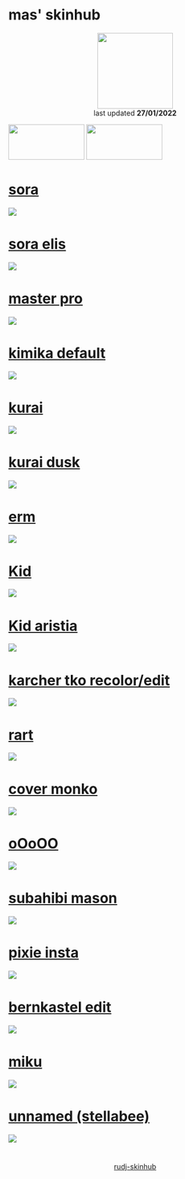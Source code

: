 # mas' skinhub
<p align="center">
<a href="https://osu.ppy.sh/users/21821366">
  <img src="https://a.ppy.sh/21821366"  
       width="150"
       height="150"></a>
<br>
last updated <b>27/01/2022</b>
</p>

<a href="https://www.youtube.com/watch?v=kbbgypvGPgM">
<img src="https://i.imgur.com/uDyKiLi.png"
       width="151" 
       height="70"/></a>

<a href="https://github.com/1kimika/skinhub/blob/main/mas.md">
<img src="https://i.imgur.com/WPSNbSx.png"
       width="151" 
       height="70"/></a>

# [sora](https://github.com/rudj-skinhub/woal/raw/tyfh/mas/sora.osk)
[![](https://i.imgur.com/ecdFI59.png)](https://github.com/rudj-skinhub/woal/raw/tyfh/mas/sora.osk)

# [sora elis](https://github.com/rudj-skinhub/woal/raw/tyfh/mas/sora%20elis.osk)
[![](https://i.imgur.com/WscsXGd.png)](https://github.com/rudj-skinhub/woal/raw/tyfh/mas/sora%20elis.osk)

# [master pro](https://github.com/rudj-skinhub/woal/raw/tyfh/mas/master%20pro.osk)
[![](https://i.imgur.com/2Cfy9l1.png)](https://github.com/rudj-skinhub/woal/raw/tyfh/mas/master%20pro.osk)

# [kimika default](https://github.com/rudj-skinhub/woal/raw/tyfh/mas/kimika%20default%20nm.osk)
[![](https://i.imgur.com/05PeqEI.png)](https://github.com/rudj-skinhub/woal/raw/tyfh/mas/kimika%20default%20nm.osk)

# [kurai](https://github.com/rudj-skinhub/woal/raw/tyfh/mas/kurai.osk)
[![](https://i.imgur.com/7WIBfpw.png)](https://github.com/rudj-skinhub/woal/raw/tyfh/mas/kurai.osk)

# [kurai dusk](https://github.com/rudj-skinhub/woal/raw/tyfh/mas/kurai%20azr.osk)
[![](https://i.imgur.com/fb9k9Gs.png)](https://github.com/rudj-skinhub/woal/raw/tyfh/mas/kurai%20azr.osk)

# [erm](https://github.com/rudj-skinhub/woal/raw/tyfh/mas/ermmmm.osk)
[![](https://i.imgur.com/4xnS5u8.png)](https://github.com/rudj-skinhub/woal/raw/tyfh/mas/ermmmm.osk)

# [Kid](https://github.com/rudj-skinhub/woal/raw/tyfh/mas/Death%20the%20Kid.osk)
[![](https://i.imgur.com/gLNMm31.png)](https://github.com/rudj-skinhub/woal/raw/tyfh/mas/Death%20the%20Kid.osk)

# [Kid aristia](https://github.com/rudj-skinhub/woal/raw/tyfh/mas/Kid%20Aristia.osk)
[![](https://i.imgur.com/v2vE08y.png)](https://github.com/rudj-skinhub/woal/raw/tyfh/mas/Kid%20Aristia.osk)

# [karcher tko recolor/edit](https://github.com/rudj-skinhub/woal/raw/tyfh/mas/karcher%20mason%20edit.osk)
[![](https://i.imgur.com/NKyolwf.png)](https://github.com/rudj-skinhub/woal/raw/tyfh/mas/karcher%20mason%20edit.osk)

# [rart](https://github.com/rudj-skinhub/woal/raw/tyfh/mas/rart.osk)
[![](https://i.imgur.com/VitMZPT.png)](https://github.com/rudj-skinhub/woal/raw/tyfh/mas/rart.osk)

# [cover monko](https://github.com/rudj-skinhub/woal/raw/tyfh/mas/cover%20monko.osk)
[![](https://i.imgur.com/mLau0hr.png)](https://github.com/rudj-skinhub/woal/raw/tyfh/mas/cover%20monko.osk)

# [oOoOO](https://github.com/rudj-skinhub/woal/raw/tyfh/mas/oOoOO.osk)
[![](https://i.imgur.com/46Mv7he.png)](https://github.com/rudj-skinhub/woal/raw/tyfh/mas/oOoOO.osk)

# [subahibi mason](https://github.com/rudj-skinhub/woal/raw/tyfh/mas/subahibi%20mas.osk)
[![](https://i.imgur.com/XKAbK7O.png)](https://github.com/rudj-skinhub/woal/raw/tyfh/mas/subahibi%20mas.osk)

# [pixie insta](https://github.com/rudj-skinhub/woal/raw/tyfh/mas/pixie%20insta.osk)
[![](https://i.imgur.com/j006VyM.png)](https://github.com/rudj-skinhub/woal/raw/tyfh/mas/pixie%20insta.osk)

# [bernkastel edit](https://github.com/rudj-skinhub/woal/raw/tyfh/mas/bernkastel%20edit.osk)
[![](https://i.imgur.com/LNeNqMb.png)](https://github.com/rudj-skinhub/woal/raw/tyfh/mas/bernkastel%20edit.osk)

# [miku](https://github.com/rudj-skinhub/woal/raw/tyfh/mas/miku%20mason.osk)
[![](https://i.imgur.com/CEaJzir.png)](https://github.com/rudj-skinhub/woal/raw/tyfh/mas/miku%20mason.osk)

# [unnamed (stellabee)](https://github.com/rudj-skinhub/woal/raw/tyfh/mas/unnamed%20(stellabee).osk)
[![](https://i.imgur.com/l0nbgF7.png)](https://github.com/rudj-skinhub/woal/raw/tyfh/mas/unnamed%20(stellabee).osk)

#
<p align="center">
  <a href="README.md">rudj-skinhub</a>
 </p>

